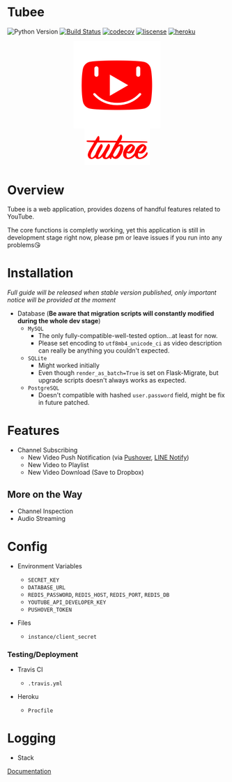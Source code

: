 # Tubee

![Python Version](https://img.shields.io/badge/python-3.4+-blue.svg)
[![Build Status](https://travis-ci.com/tomy0000000/Tubee.svg?token=pcX4zcaLzopbPNP4Hs2J&branch=master)](https://travis-ci.com/tomy0000000/Tubee)
[![codecov](https://codecov.io/gh/tomy0000000/Tubee/branch/master/graph/badge.svg?token=j6pUVAg2Wf)](https://codecov.io/gh/tomy0000000/Tubee)
[![liscense](https://img.shields.io/github/license/tomy0000000/Tubee.svg)](https://github.com/tomy0000000/Tubee/blob/master/LICENSE)
[![heroku](http://img.shields.io/badge/%E2%86%91%20Deploy%20to-Heroku-7056bf.svg)](https://tubee-heroku.herokuapp.com/)

<p align="center">
    <img src="backend/app/static/favicon.png" align="center">
    <br>
    <img width="150" src="backend/app/static/img/tubee_text.png" align="center">
</p>

# Overview

Tubee is a web application, provides dozens of handful features related to YouTube.

The core functions is completly working, yet this application is still in development stage right now, please pm or leave issues if you run into any problems😘

# Installation

*Full guide will be released when stable version published, only important notice will be provided at the moment*

* Database (**Be aware that migration scripts will constantly modified during the whole dev stage**)
  * `MySQL`
    * The only fully-compatible-well-tested option...at least for now.
    * Please set encoding to `utf8mb4_unicode_ci` as video description can really be anything you couldn't expected.
  * `SQLite`
    * Might worked initially
    * Even though `render_as_batch=True` is set on Flask-Migrate, but upgrade scripts doesn't always works as expected.
  * `PostgreSQL`  
    * Doesn't compatible with hashed `user.password` field, might be fix in future patched.

# Features

* Channel Subscribing
  * New Video Push Notification (via [Pushover](https://pushover.net/), [LINE Notify](https://notify-bot.line.me))
  * New Video to Playlist
  * New Video Download (Save to Dropbox)

## More on the Way

* Channel Inspection
* Audio Streaming

# Config

* Environment Variables
  * `SECRET_KEY`
  * `DATABASE_URL`
  * `REDIS_PASSWORD`, `REDIS_HOST`, `REDIS_PORT`, `REDIS_DB`
  * `YOUTUBE_API_DEVELOPER_KEY`
  * `PUSHOVER_TOKEN`

* Files
  * `instance/client_secret`

### Testing/Deployment

* Travis CI
  * `.travis.yml`

* Heroku
  * `Procfile`

# Logging

* Stack

[Documentation](https://cloud.google.com/compute/docs/access/service-accounts#compute_engine_default_service_account)